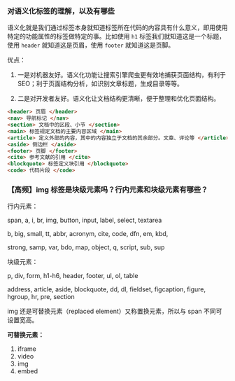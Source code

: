 ### 对语义化标签的理解，以及有哪些

语义化就是我们通过标签本身就知道标签所在代码的内容具有什么意义，即用使用特定的功能属性的标签做特定的事。比如使用 `h1` 标签我们就知道这是一个标题，使用 `header` 就知道这是页眉，使用 `footer` 就知道这是页脚。

优点：

1. 一是对机器友好。语义化功能让搜索引擎爬虫更有效地捕获页面结构，有利于SEO；利于页面结构分析，如识别文章标题，生成目录等等。

2. 二是对开发者友好。语义化让文档结构更清晰，便于整理和优化页面结构。

```html
<header> 页眉 </header>
<nav> 导航标记 </nav>
<section> 文档中的区段、小节 </section>
<main> 标签规定文档的主要内容区域 </main>
<article> 定义外部的内容，其中的内容独立于文档的其余部分。文章、评论等 </article>
<aside> 侧边栏 </aside>
<footer> 页脚 </footer>
<cite> 参考文献的引用 </cite>
<blockquote> 标签定义块引用 </blockquote>
<code> 代码片段 </code>
```

### 【高频】img 标签是块级元素吗？行内元素和块级元素有哪些？

行内元素：

span, a, i, br, img, button, input, label, select, textarea

b, big, small, tt, abbr, acronym, cite, code, dfn, em, kbd,

strong, samp, var, bdo, map, object, q, script, sub, sup

块级元素：

p, div, form, h1-h6, header, footer, ul, ol, table

address, article, aside, blockquote, dd, dl, fieldset, figcaption, figure, hgroup, hr, pre, section

img 还是可替换元素（replaced element）又称置换元素，所以与 span 不同可设置宽高。

**可替换元素：**

1. iframe
2. video
3. img
4. embed

